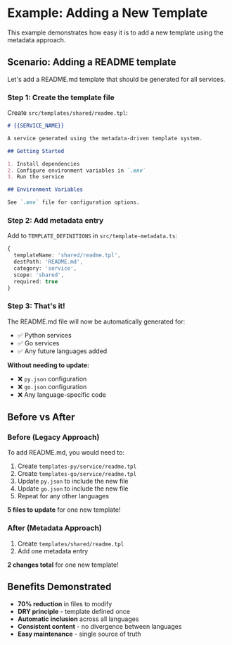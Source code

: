 # Example: Adding a New Template

This example demonstrates how easy it is to add a new template using the metadata approach.

## Scenario: Adding a README template

Let's add a README.md template that should be generated for all services.

### Step 1: Create the template file

Create `src/templates/shared/readme.tpl`:

```markdown
# {{SERVICE_NAME}}

A service generated using the metadata-driven template system.

## Getting Started

1. Install dependencies
2. Configure environment variables in `.env`
3. Run the service

## Environment Variables

See `.env` file for configuration options.
```

### Step 2: Add metadata entry

Add to `TEMPLATE_DEFINITIONS` in `src/template-metadata.ts`:

```typescript
{
  templateName: 'shared/readme.tpl',
  destPath: 'README.md',
  category: 'service',
  scope: 'shared',
  required: true
}
```

### Step 3: That's it!

The README.md file will now be automatically generated for:
- ✅ Python services
- ✅ Go services  
- ✅ Any future languages added

**Without needing to update:**
- ❌ `py.json` configuration
- ❌ `go.json` configuration
- ❌ Any language-specific code

## Before vs After

### Before (Legacy Approach)

To add README.md, you would need to:

1. Create `templates-py/service/readme.tpl`
2. Create `templates-go/service/readme.tpl` 
3. Update `py.json` to include the new file
4. Update `go.json` to include the new file
5. Repeat for any other languages

**5 files to update** for one new template!

### After (Metadata Approach)

1. Create `templates/shared/readme.tpl`
2. Add one metadata entry

**2 changes total** for one new template!

## Benefits Demonstrated

- **70% reduction** in files to modify
- **DRY principle** - template defined once
- **Automatic inclusion** across all languages
- **Consistent content** - no divergence between languages
- **Easy maintenance** - single source of truth